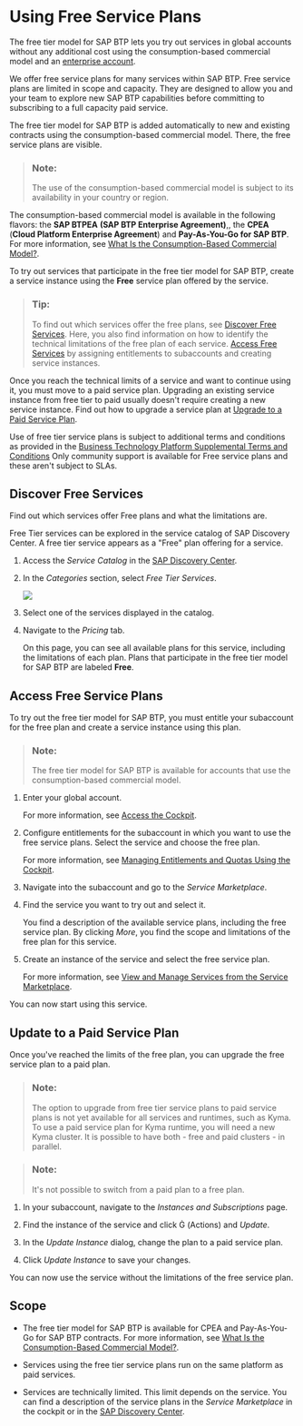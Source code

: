 <!-- loio524e1081d8dc4b0f9d055a6bec383ec3 -->

<link rel="stylesheet" type="text/css" href="../css/sap-icons.css"/>

# Using Free Service Plans

The free tier model for SAP BTP lets you try out services in global accounts without any additional cost using the consumption-based commercial model and an [enterprise account](https://help.sap.com/docs/btp/sap-business-technology-platform/enterprise-accounts?version=Cloud).



We offer free service plans for many services within SAP BTP. Free service plans are limited in scope and capacity. They are designed to allow you and your team to explore new SAP BTP capabilities before committing to subscribing to a full capacity paid service.

The free tier model for SAP BTP is added automatically to new and existing contracts using the consumption-based commercial model. There, the free service plans are visible.

> ### Note:  
> The use of the consumption-based commercial model is subject to its availability in your country or region.

The consumption-based commercial model is available in the following flavors: the **SAP BTPEA** **\(SAP BTP Enterprise Agreement\)**,, the **CPEA** \(**Cloud Platform Enterprise Agreement**\) and **Pay-As-You-Go for SAP BTP**. For more information, see [What Is the Consumption-Based Commercial Model?](what-is-the-consumption-based-commercial-model-7047eb4.md).

To try out services that participate in the free tier model for SAP BTP, create a service instance using the **Free** service plan offered by the service.

> ### Tip:  
> To find out which services offer the free plans, see [Discover Free Services](using-free-service-plans-524e108.md#loio524e1081d8dc4b0f9d055a6bec383ec3__Find-FreeServices). Here, you also find information on how to identify the technical limitations of the free plan of each service. [Access Free Services](using-free-service-plans-524e108.md#loio524e1081d8dc4b0f9d055a6bec383ec3__Access-FreeServices) by assigning entitlements to subaccounts and creating service instances.

Once you reach the technical limits of a service and want to continue using it, you must move to a paid service plan. Upgrading an existing service instance from free tier to paid usually doesn't require creating a new service instance. Find out how to upgrade a service plan at [Upgrade to a Paid Service Plan](using-free-service-plans-524e108.md#loio524e1081d8dc4b0f9d055a6bec383ec3__Upgrade-FreeServices).

Use of free tier service plans is subject to additional terms and conditions as provided in the [Business Technology Platform Supplemental Terms and Conditions](https://www.sap.com/about/trust-center/agreements/cloud/cloud-services.html?tag=language:english&search=Supplement%20Business%20Technology%20Platform&sort=latest_desc) Only community support is available for Free service plans and these aren't subject to SLAs.



<a name="loio524e1081d8dc4b0f9d055a6bec383ec3__Find-FreeServices"/>

## Discover Free Services

Find out which services offer Free plans and what the limitations are.

Free Tier services can be explored in the service catalog of SAP Discovery Center. A free tier service appears as a "Free" plan offering for a service.

1.  Access the *Service Catalog* in the [SAP Discovery Center](https://discovery-center.cloud.sap/#/viewServices).

2.  In the *Categories* section, select *Free Tier Services*.

    ![](images/Discovery_Center_Free-Tier_Services_SUI_3aadc27.png)

3.  Select one of the services displayed in the catalog.

4.  Navigate to the *Pricing* tab.

    On this page, you can see all available plans for this service, including the limitations of each plan. Plans that participate in the free tier model for SAP BTP are labeled **Free**.




<a name="loio524e1081d8dc4b0f9d055a6bec383ec3__Access-FreeServices"/>

## Access Free Service Plans

To try out the free tier model for SAP BTP, you must entitle your subaccount for the free plan and create a service instance using this plan.

> ### Note:  
> The free tier model for SAP BTP is available for accounts that use the consumption-based commercial model.

1.  Enter your global account.

    For more information, see [Access the Cockpit](https://help.sap.com/products/BTP/65de2977205c403bbc107264b8eccf4b/4e750660b72e4fd6b2485ffb0b3cbdca.html?version=Cloud).

2.  Configure entitlements for the subaccount in which you want to use the free service plans. Select the service and choose the free plan.

    For more information, see [Managing Entitlements and Quotas Using the Cockpit](../50-administration-and-ops/managing-entitlements-and-quotas-using-the-cockpit-c824874.md).

3.  Navigate into the subaccount and go to the *Service Marketplace*.

4.  Find the service you want to try out and select it.

    You find a description of the available service plans, including the free service plan. By clicking *More*, you find the scope and limitations of the free plan for this service.

5.  Create an instance of the service and select the free service plan.

    For more information, see [View and Manage Services from the Service Marketplace](https://help.sap.com/viewer/09cc82baadc542a688176dce601398de/Cloud/en-US/affcc245c332433ba71917ff715b9971.html).


You can now start using this service.



<a name="loio524e1081d8dc4b0f9d055a6bec383ec3__Upgrade-FreeServices"/>

## Update to a Paid Service Plan

Once you've reached the limits of the free plan, you can upgrade the free service plan to a paid plan.

> ### Note:  
> The option to upgrade from free tier service plans to paid service plans is not yet available for all services and runtimes, such as Kyma. To use a paid service plan for Kyma runtime, you will need a new Kyma cluster. It is possible to have both - free and paid clusters - in parallel.

> ### Note:  
> It's not possible to switch from a paid plan to a free plan.

1.  In your subaccount, navigate to the *Instances and Subscriptions* page.

2.  Find the instance of the service and click <span class="SAP-icons-V5"></span> \(Actions\) and *Update*.

3.  In the *Update Instance* dialog, change the plan to a paid service plan.

4.  Click *Update Instance* to save your changes.


You can now use the service without the limitations of the free service plan.



<a name="loio524e1081d8dc4b0f9d055a6bec383ec3__Scope-FreeServices"/>

## Scope

-   The free tier model for SAP BTP is available for CPEA and Pay-As-You-Go for SAP BTP contracts. For more information, see [What Is the Consumption-Based Commercial Model?](what-is-the-consumption-based-commercial-model-7047eb4.md).

-   Services using the free tier service plans run on the same platform as paid services.

-   Services are technically limited. This limit depends on the service. You can find a description of the service plans in the *Service Marketplace* in the cockpit or in the [SAP Discovery Center](https://discovery-center.cloud.sap/#/viewServices).


